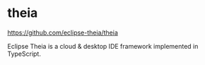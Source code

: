 # theia

https://github.com/eclipse-theia/theia

Eclipse Theia is a cloud & desktop IDE framework implemented in TypeScript.
